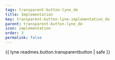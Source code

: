 ```yaml
---
tags: transparent-button-lyne_de
title: Implementation
key: transparent-button-lyne-implementation_de
parent: transparent-button-lyne_de
icon: implementation
order: 3
permalink: false  
---
```

{{ lyne.readmes.button.transparentbutton | safe }}


